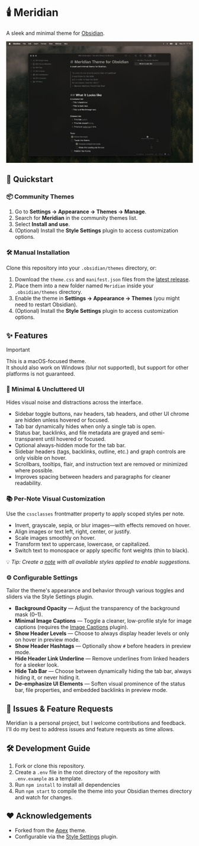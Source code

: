 # 🕯️ Meridian

A sleek and minimal theme for [Obsidian](https://obsidian.md).

![Meridian Theme Screenshot](./docs/cover.png)

## 🚀 Quickstart

### 📦 Community Themes

1. Go to **Settings → Appearance → Themes → Manage**.
2. Search for **Meridian** in the community themes list.
3. Select **Install and use**.
4. (Optional) Install the **Style Settings** plugin to access customization options.

### 🛠️ Manual Installation

Clone this repository into your `.obsidian/themes` directory, or:

1. Download the `theme.css` and `manifest.json` files from the [latest release](https://github.com/mvahaste/meridian/releases/latest).
2. Place them into a new folder named `Meridian` inside your `.obsidian/themes` directory.
3. Enable the theme in **Settings → Appearance → Themes** (you might need to restart Obsidian).
4. (Optional) Install the **Style Settings** plugin to access customization options.

## ✨ Features

> [!IMPORTANT]
> This is a macOS-focused theme.  
> It should also work on Windows (blur not supported), but support for other platforms is not guaranteed.

### 🧼 Minimal & Uncluttered UI

Hides visual noise and distractions across the interface.

- Sidebar toggle buttons, nav headers, tab headers, and other UI chrome are hidden unless hovered or focused.
- Tab bar dynamically hides when only a single tab is open.
- Status bar, backlinks, and file metadata are grayed and semi-transparent until hovered or focused.
- Optional always-hidden mode for the tab bar.
- Sidebar headers (tags, backlinks, outline, etc.) and graph controls are only visible on hover.
- Scrollbars, tooltips, flair, and instruction text are removed or minimized where possible.
- Improves spacing between headers and paragraphs for cleaner readability.

### 📚 Per-Note Visual Customization

Use the `cssclasses` frontmatter property to apply scoped styles per note.

- Invert, grayscale, sepia, or blur images—with effects removed on hover.
- Align images or text left, right, center, or justify.
- Scale images smoothly on hover.
- Transform text to uppercase, lowercase, or capitalized.
- Switch text to monospace or apply specific font weights (thin to black).

💡 _Tip: Create a [note](https://github.com/mvahaste/meridian/blob/main/CSS%20Class%20Suggestions.md) with all available styles applied to enable suggestions._

### ⚙️ Configurable Settings

Tailor the theme's appearance and behavior through various toggles and sliders via the Style Settings plugin.

- **Background Opacity** — Adjust the transparency of the background mask (0–1).
- **Minimal Image Captions** — Toggle a cleaner, low-profile style for image captions (requires the [Image Captions](https://github.com/alangrainger/obsidian-image-captions) plugin).
- **Show Header Levels** — Choose to always display header levels or only on hover in preview mode.
- **Show Header Hashtags** — Optionally show `#` before headers in preview mode.
- **Hide Header Link Underline** — Remove underlines from linked headers for a sleeker look.
- **Hide Tab Bar** — Choose between dynamically hiding the tab bar, always hiding it, or never hiding it.
- **De-emphasize UI Elements** — Soften visual prominence of the status bar, file properties, and embedded backlinks in preview mode.

## 🐛 Issues & Feature Requests

Meridian is a personal project, but I welcome contributions and feedback. I'll do my best to address issues and feature requests as time allows.

## 🛠 Development Guide

1. Fork or clone this repository.
2. Create a `.env` file in the root directory of the repository with `.env.example` as a template.
3. Run `npm install` to install all dependencies
4. Run `npm start` to compile the theme into your Obsidian themes directory and watch for changes.

## ❤️ Acknowledgements

- Forked from the [Apex](https://github.com/clearlysid/apex) theme.
- Configurable via the [Style Settings](https://github.com/mgmeyers/obsidian-style-settings) plugin.
